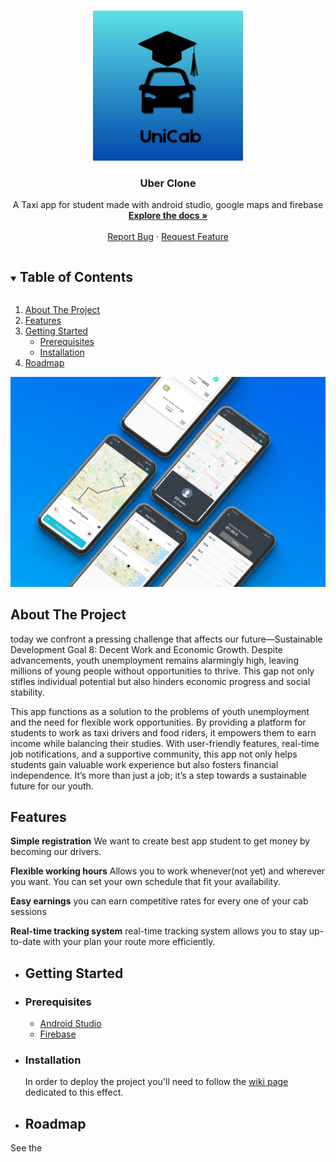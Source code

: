 

<!-- PROJECT LOGO -->
<br />
<p align="center">
  <a href="(https://github.com/IFitri/UniCab)">
    <img src="LogoUniCab.png" alt="Logo" width="240" height="240">
  </a>

  <h3 align="center">Uber Clone</h3>

  <p align="center">
    A Taxi app for student made with android studio, google maps and firebase
    <br />
    <a href="https://github.com/IFitri/UniCab/wiki"><strong>Explore the docs »</strong></a>
    <br />
    <br />
    <a href="https://github.com/IFitri/UniCab/issues">Report Bug</a>
    ·
    <a href="https://github.com/IFitri/UniCab/issues">Request Feature</a>
  </p>
</p>

<!-- TABLE OF CONTENTS -->
<details open="open">
  <summary><h2 style="display: inline-block">Table of Contents</h2></summary>
  <ol>
    <li>
      <a href="#about-the-project">About The Project</a>
      <ul>
      </ul>
    </li>
    <li>
      <a href="#Features">Features</a>
      <ul>
      </ul>
    </li>
    <li>
      <a href="#Getting Started">Getting Started</a>
      <ul>
        <li><a href="#prerequisites">Prerequisites</a></li>
        <li><a href="#installation">Installation</a></li>
      </ul>
    </li>
    <li><a href="#roadmap">Roadmap</a></li>
 
    
  </ol>
</details>


![alt text](mockup.png "Title")

<!-- ABOUT THE PROJECT -->
## **About The Project**

today we confront a pressing challenge that affects our future—Sustainable Development Goal 8: Decent Work and Economic Growth. Despite advancements, youth unemployment remains alarmingly high, leaving millions of young people without opportunities to thrive. This gap not only stifles individual potential but also hinders economic progress and social stability.

This app functions as a solution to the problems of youth unemployment and the need for flexible work opportunities. By providing a platform for students to work as taxi drivers and food riders, it empowers them to earn income while balancing their studies. With user-friendly features, real-time job notifications, and a supportive community, this app not only helps students gain valuable work experience but also fosters financial independence. It’s more than just a job; it’s a step towards a sustainable future for our youth.


<!-- Features -->
## **Features**

**Simple registration**
We want to create best app student to get money by becoming our drivers.
 
**Flexible working hours**
Allows you to work whenever(not yet) and wherever you want. You can set your own schedule that fit your availability.

**Easy earnings**
you can earn competitive rates for every one of your cab sessions

**Real-time tracking system**
real-time tracking system allows you to stay up-to-date with your plan your route more efficiently.

- ## **Getting Started**

- ### **Prerequisites**

  - [Android Studio](https://developer.android.com/)
  - [Firebase](https://firebase.google.com/)

<!-- GETTING STARTED -->

- ### **Installation**

  In order to deploy the project you'll need to follow the [wiki page](https://github.com/IFitri/UniCab/wiki/Installation-UniCab) dedicated to this effect.

- ## **Roadmap**

See the

